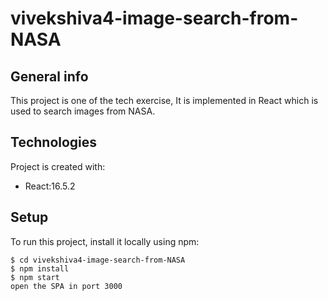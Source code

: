 # vivekshiva4-image-search-from-NASA
## General info
This project is one of the tech exercise, It is implemented in React which is used to search images from NASA.
	
## Technologies
Project is created with:
* React:16.5.2
	
## Setup
To run this project, install it locally using npm:

```
$ cd vivekshiva4-image-search-from-NASA
$ npm install
$ npm start
open the SPA in port 3000
```

